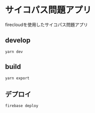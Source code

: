 # サイコパス問題アプリ
firecloudを使用したサイコパス問題アプリ
## develop
`yarn dev`
## build
`yarn export`
## デプロイ
`firebase deploy`
